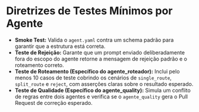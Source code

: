 # Diretrizes de Testes Mínimos por Agente

-   **Smoke Test:** Valida o `agent.yaml` contra um schema padrão para garantir que a estrutura está correta.
-   **Teste de Rejeição:** Garante que um prompt enviado deliberadamente fora do escopo do agente retorne a mensagem de rejeição padrão e o roteamento correto.
-   **Teste de Roteamento (Específico do agente_roteador):** Inclui pelo menos 10 casos de teste cobrindo os cenários de `single_route`, `split_route` e `reject`, com asserções claras sobre o resultado esperado.
-   **Teste de Qualidade (Específico do agente_quality):** Simula um conflito de regras entre dois agentes e verifica se o `agente_quality` gera o Pull Request de correção esperado.